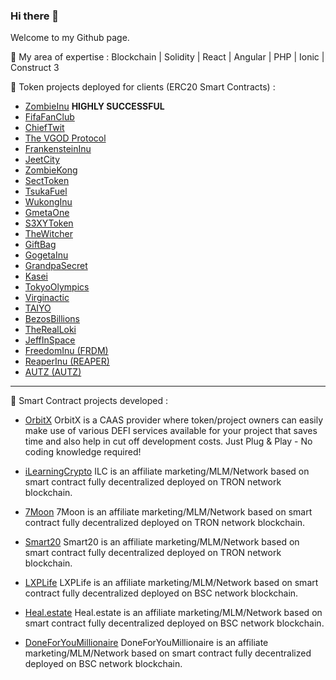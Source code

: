 ### Hi there 👋
Welcome to my Github page. 

🔭 My area of expertise : 
Blockchain | Solidity | React | Angular | PHP | Ionic | Construct 3

🌱 Token projects deployed for clients (ERC20 Smart Contracts) :

- [ZombieInu](https://coinmarketcap.com/currencies/zombie-inu/) **HIGHLY SUCCESSFUL**
- [FifaFanClub](https://etherscan.io/token/0x453833ec4248142b036907cc83da75125f19367c#code)
- [ChiefTwit]()
- [The VGOD Protocol]()
- [FrankensteinInu]()
- [JeetCity]()
- [ZombieKong](https://etherscan.io/token/0xd120b2dc63d4e8baaa9441d10a4820d09364d71f#code)
- [SectToken]()
- [TsukaFuel](https://etherscan.io/token/0xa30e3ce725cefcbb0ddf744ba7fdd30cba6750f0#code)
- [WukongInu](https://coinmarketcap.com/currencies/monkey-king/)
- [GmetaOne]()
- [S3XYToken]()
- [TheWitcher]()
- [GiftBag](https://coinmarketcap.com/currencies/giftbag/)
- [GogetaInu](https://coinmarketcap.com/currencies/gogeta-inu/)
- [GrandpaSecret](https://bscscan.com/token/0xe4ef9c8df5b846f306a06f3a5d315d928ee34e3a#code)
- [Kasei](https://etherscan.io/token/0xf09d6ccf2622b2b1817dc9231e544ce638ebd1cf#code)
- [TokyoOlympics](https://etherscan.io/token/0x82161f1bca384a09d91ee34dd58d3ff02f739d01#code)
- [Virginactic](https://etherscan.io/token/0x7c7663bfa7123ded0f2b646f4aa6b78b0eac9436#code)
- [TAIYO](https://etherscan.io/token/0x13db9034c9ca6cb739887288fce790544a476f8c#code)
- [BezosBillions]()
- [TheRealLoki]()
- [JeffInSpace](https://etherscan.io/token/0xa10a210c27c86f8c63825096e34f671fd61041b1#code)
- [FreedomInu (FRDM)](https://etherscan.io/token/0x1238dda2319812c8b405e84d7eff5dfb81783008#code)
- [ReaperInu (REAPER)](https://etherscan.io/token/0xe920c4b657b94fa7b0e0796f02c6f9f5c193af1a#code)
- [AUTZ (AUTZ)](https://coinmarketcap.com/currencies/autz-token)

---

🌱 Smart Contract projects developed :
- [OrbitX](https://orbitx.io) 
OrbitX is a CAAS provider where token/project owners can easily make use of various DEFI services available for your project that saves time and also help in cut off development costs. Just Plug & Play - No coding knowledge required!

- [iLearningCrypto](https://www.ilearningcrypto.io/)
ILC is an affiliate marketing/MLM/Network based on smart contract fully decentralized deployed on TRON network blockchain.

- [7Moon](https://tronscan.org/#/contract/TGcsr8d8L2QC9Kpuindu1x9b8XSyef4p9x/code)
7Moon is an affiliate marketing/MLM/Network based on smart contract fully decentralized deployed on TRON network blockchain.

- [Smart20](https://tronscan.org/#/contract/TLzCxwY6geARqrd3Y6qBMPxzafLHk2xHYC/code)
Smart20 is an affiliate marketing/MLM/Network based on smart contract fully decentralized deployed on TRON network blockchain.

- [LXPLife](https://www.richlifex.io/app/)
LXPLife is an affiliate marketing/MLM/Network based on smart contract fully decentralized deployed on BSC network blockchain.

- [Heal.estate](https://www.heal.estate/app/#!/)
Heal.estate is an affiliate marketing/MLM/Network based on smart contract fully decentralized deployed on BSC network blockchain.

- [DoneForYouMillionaire]()
DoneForYouMillionaire is an affiliate marketing/MLM/Network based on smart contract fully decentralized deployed on BSC network blockchain.
